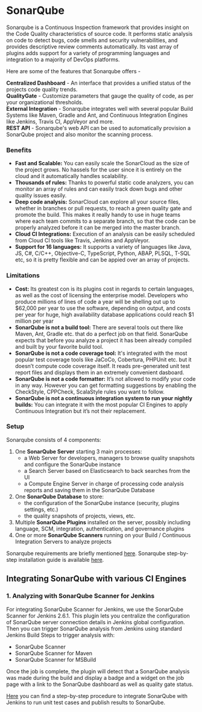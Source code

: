 # SonarQube 

Sonarqube is a Continuous Inspection framework that provides insight on the Code Quality characteristics of source code. It performs static analysis on code to detect bugs, code smells and security vulnerabilities, and provides descriptive review comments automatically. Its vast array of plugins adds support for a variety of programming languages and integration to a majority of DevOps platforms.

Here are some of the features that Sonarqube offers - 

**Centralized Dashboard** - An interface that provides a unified status of the projects code quality trends.  
**QualityGate** - Customize parameters that gauge the quality of code, as per your organizational thresholds.  
**External Integration** - Sonarqube integrates well with several popular Build Systems like Maven, Gradle and Ant, and Continuous Integration Engines like Jenkins, Travis CI, AppVeyor and more.  
**REST API** - Sonarqube's web API can be used to automatically provision a SonarQube project and also monitor the scanning process.

### Benefits
* **Fast and Scalable:** You can easily scale the SonarCloud as the size of the project grows. No hassels for the user since it is entirely on the cloud and it automatically handles scalability.  
* **Thousands of rules:** Thanks to powerful static code analyzers, you can monitor an array of rules and can easily track down bugs and other quality issues easily.
* **Deep code analysis:** SonarCloud can explore all your source files, whether in branches or pull requests, to reach a green quality gate and promote the build. This makes it really handy to use in huge teams where each team commits to a separate branch, so that the code can be properly analyzed before it can be merged into the master branch.
* **Cloud CI Integrations:** Execution of an analysis can be easily scheduled from Cloud CI tools like Travis, Jenkins and AppVeyor.  
* **Support for 16 languages:** It supports a variety of languages like Java, JS, C#, C/C++, Objective-C, TypeScript, Python, ABAP, PLSQL, T-SQL etc, so it is pretty flexible and can be appied over an array of projects.  

### Limitations
* **Cost:** Its greatest con is its plugins cost in regards to certain languages, as well as the cost of licensing the enterprise model. Developers who produce millions of lines of code a year will be shelling out up to $62,000 per year to use the software, depending on output, and costs per year for huge, high availability database applications could reach $1 million per year
* **SonarQube is not a build tool:** There are several tools out there like Maven, Ant, Gradle etc. that do a perfect job on that field. SonarQube expects that before you analyze a project it has been already compiled and built by your favorite build tool.
* **SonarQube is not a code coverage tool:** It's integrated with the most popular test coverage tools like JaCoCo, Cobertura, PHPUnit etc. but it doesn’t compute code coverage itself. It reads pre-generated unit test report files and displays them in an extremely convenient dasboard.
* **SonarQube is not a code formatter:** It’s not allowed to modify your code in any way. However you can get formatting suggestions by enabling the CheckStyle, CPPCheck, ScalaStyle rules you want to follow.
* **SonarQube is not a continuous integration system to run your nightly builds:** You can integrate it with the most popular CI Engines to apply Continuous Integration but it’s not their replacement.

### Setup
Sonarqube consists of 4 components:
1. One **SonarQube Server** starting 3 main processes:
    * a Web Server for developers, managers to browse quality snapshots and configure the SonarQube instance
    * a Search Server based on Elasticsearch to back searches from the UI
    * a Compute Engine Server in charge of processing code analysis reports and saving them in the SonarQube Database
2. One **SonarQube Database** to store:
    * the configuration of the SonarQube instance (security, plugins settings, etc.)
    * the quality snapshots of projects, views, etc.
3. Multiple **SonarQube Plugins** installed on the server, possibly including language, SCM, integration, authentication, and governance plugins
4. One or more **SonarQube Scanners** running on your Build / Continuous Integration Servers to analyze projects

Sonarqube requirements are briefly mentioned [here](./requirements.md).
Sonarqube step-by-step installation guide is available [here](./setup.md).


## Integrating SonarQube with various CI Engines
### 1. Analyzing with SonarQube Scanner for Jenkins
For integrating SonarQube Scanner for Jenkins, we use the SonarQube Scanner for Jenkins 2.6.1. This plugin lets you centralize the configuration of SonarQube server connection details in Jenkins global configuration. Then you can trigger SonarQube analysis from Jenkins using standard Jenkins Build Steps to trigger analysis with:
* SonarQube Scanner
* SonarQube Scanner for Maven
* SonarQube Scanner for MSBuild

Once the job is complete, the plugin will detect that a SonarQube analysis was made during the build and display a badge and a widget on the job page with a link to the SonarQube dashboard as well as quality gate status. 

[Here](https://github.ncsu.edu/rcoutin/SonarQube/blob/master/SonarQubeWithJenkins.md) you can find a step-by-step procedure to integrate SonarQube with Jenkins to run unit test cases and publish results to SonarQube.
